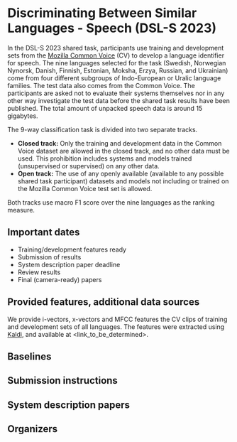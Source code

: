 # Discriminating Between Similar Languages - Speech (DSL-S 2023)

In the DSL-S 2023 shared task, participants use training and development sets from the [Mozilla Common Voice](https://commonvoice.mozilla.org) (CV) to develop a language identifier for speech. The nine languages selected for the task (Swedish, Norwegian Nynorsk, Danish, Finnish, Estonian, Moksha, Erzya, Russian, and Ukrainian) come from four different subgroups of Indo-European or Uralic language families. The test data also comes from the Common Voice. The participants are asked not to evaluate their systems themselves nor in any other way investigate the test data before the shared task results have been published. The total amount of unpacked speech data is around 15 gigabytes.

The 9-way classification task is divided into two separate tracks.
- **Closed track:** Only the training and development data in the Common Voice dataset are allowed in the closed track, and no other data must be used. This prohibition includes systems and models trained (unsupervised or supervised) on any other data.
- **Open track:** The use of any openly available (available to any possible shared task participant) datasets and models not including or trained on the Mozilla Common Voice test set is allowed.

Both tracks use macro F1 score over the nine languages as the ranking measure.

## Important dates

- Training/development features ready
- Submission of results
- System description paper deadline
- Review results
- Final (camera-ready) papers

## Provided features, additional data sources

We provide i-vectors, x-vectors and MFCC features the CV clips
of training and development sets of all languages.
The features were extracted using [Kaldi](https://kaldi-asr.org/),
and available at <link_to_be_determined>.

## Baselines

## Submission instructions

## System description papers

## Organizers
